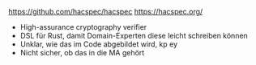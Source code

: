 https://github.com/hacspec/hacspec
https://hacspec.org/

- High-assurance cryptography verifier
- DSL für Rust, damit Domain-Experten diese leicht schreiben können
- Unklar, wie das im Code abgebildet wird, kp ey
- Nicht sicher, ob das in die MA gehört
